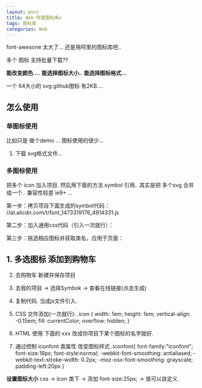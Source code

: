 ```yaml
---
layout: post
title: Web-阿里图标库✔︎
tags: 图标库
categories: Web
---
```





font-awesone  太大了... 
还是用阿里的图标库吧..



多个 图标 支持批量下载??








**能改变颜色....**
**能选择图标大小..**
**能选择图标格式...**



一个 64大小的 svg github图标 有2KB....



## 怎么使用


### 单图标使用
比如只是 做个demo ...  图标使用的很少...

1. 下载 svg格式文件...






### 多图标使用
把多个 icon 加入项目. 然后用下面的方法 symbol 引用..
其实是把 多个svg 合并成一个..
兼容性较差 ie9+ ...



第一步：拷贝项目下面生成的symbol代码：
	//at.alicdn.com/t/font_1473319176_4914331.js

第二步：加入通用css代码（引入一次就行）：
	<style type="text/css">
	.icon {
	   width: 1em; height: 1em;
	   vertical-align: -0.15em;
	   fill: currentColor;
	   overflow: hidden;
	}
	</style>

第三步：挑选相应图标并获取类名，应用于页面：
	<svg class="icon" aria-hidden="true">
	<use xlink:href="#icon-xxx"></use>
	</svg>









## 1. 多选图标 添加到购物车
2. 去购物车 新建并保存项目
3. 去我的项目 → 选择Symbok → 查看在线链接(点击生成)
4. 复制代码. 当成js文件引入.

5. CSS 文件添加(一次就行):
	 .icon {
	   width: 1em; height: 1em;
	   vertical-align: -0.15em;
	   fill: currentColor;
	   overflow: hidden;
	}


6. HTML 使用
下面的 xxx 改成你项目下某个图标的名字就好.
	<svg class="icon" aria-hidden="true">
	<use xlink:href="#icon-xxx"></use>
	</svg>





7. 通过控制 iconfont 类属性 改变图标样式
	.iconfont{ font-family:"iconfont"; font-size:16px; font-style:normal; -webkit-font-smoothing: antialiased; -webkit-text-stroke-width: 0.2px; -moz-osx-font-smoothing: grayscale; padding-left:20px }
	





**设置图标大小**
css → icon 类下  → 添加 font-size:25px; → 值可以自定义.



























